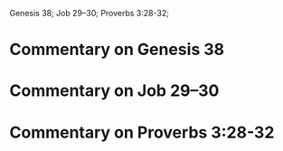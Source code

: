 Genesis 38; Job 29–30; Proverbs 3:28-32;
# Commentary on Genesis 38

# Commentary on Job 29–30

# Commentary on Proverbs 3:28-32
